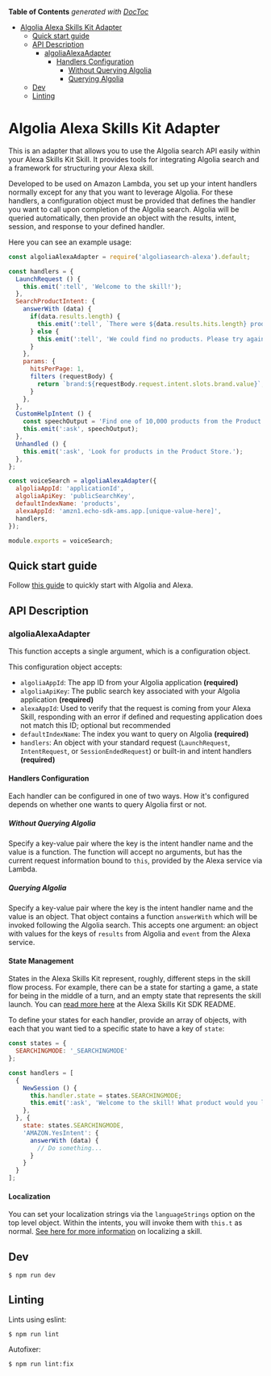 <!-- START doctoc generated TOC please keep comment here to allow auto update -->
<!-- DON'T EDIT THIS SECTION, INSTEAD RE-RUN doctoc TO UPDATE -->
**Table of Contents**  *generated with [DocToc](https://github.com/thlorenz/doctoc)*

- [Algolia Alexa Skills Kit Adapter](#algolia-alexa-skills-kit-adapter)
  - [Quick start guide](#quick-start-guide)
  - [API Description](#api-description)
    - [algoliaAlexaAdapter](#algoliaalexaadapter)
      - [Handlers Configuration](#handlers-configuration)
        - [Without Querying Algolia](#without-querying-algolia)
        - [Querying Algolia](#querying-algolia)
  - [Dev](#dev)
  - [Linting](#linting)

<!-- END doctoc generated TOC please keep comment here to allow auto update -->

# Algolia Alexa Skills Kit Adapter

This is an adapter that allows you to use the Algolia search API easily within your Alexa Skills Kit Skill. It provides tools for integrating Algolia search and a framework for structuring your Alexa skill.

Developed to be used on Amazon Lambda, you set up your intent handlers normally except for any that you want to leverage Algolia. For these handlers, a configuration object must be provided that defines the handler you want to call upon completion of the Algolia search. Algolia will be queried automatically, then provide an object with the results, intent, session, and response to your defined handler.

Here you can see an example usage:

```javascript
const algoliaAlexaAdapter = require('algoliasearch-alexa').default;

const handlers = {
  LaunchRequest () {
    this.emit(':tell', 'Welcome to the skill!');
  },
  SearchProductIntent: {
    answerWith (data) {
      if(data.results.length) {
        this.emit(':tell', `There were ${data.results.hits.length} products found.`);
      } else {
        this.emit(':tell', 'We could find no products. Please try again.');
      }
    },
    params: {
      hitsPerPage: 1,
      filters (requestBody) {
        return `brand:${requestBody.request.intent.slots.brand.value}`;
      }
    },
  },
  CustomHelpIntent () {
    const speechOutput = 'Find one of 10,000 products from the Product Store, powered by Algolia.';
    this.emit(':ask', speechOutput);
  },
  Unhandled () {
    this.emit(':ask', 'Look for products in the Product Store.');
  },
};

const voiceSearch = algoliaAlexaAdapter({
  algoliaAppId: 'applicationId',
  algoliaApiKey: 'publicSearchKey',
  defaultIndexName: 'products',
  alexaAppId: 'amzn1.echo-sdk-ams.app.[unique-value-here]',
  handlers,
});

module.exports = voiceSearch;
```

## Quick start guide

Follow [this guide](quickstart.md) to quickly start with Algolia and Alexa.

## API Description

### algoliaAlexaAdapter

This function accepts a single argument, which is a configuration object.

This configuration object accepts:
 - `algoliaAppId`: The app ID from your Algolia application **(required)**
 - `algoliaApiKey`: The public search key associated with your Algolia application **(required)**
 - `alexaAppId`: Used to verify that the request is coming from your Alexa Skill, responding with an error if defined and requesting application does not match this ID; optional but recommended
 - `defaultIndexName`: The index you want to query on Algolia **(required)**
 - `handlers`: An object with your standard request (`LaunchRequest`, `IntentRequest`, or `SessionEndedRequest`) or built-in and intent handlers **(required)**

#### Handlers Configuration

Each handler can be configured in one of two ways. How it's configured depends on whether one wants to query Algolia first or not.

##### Without Querying Algolia

Specify a key-value pair where the key is the intent handler name and the value is a function. The function will accept no arguments, but has the current request information bound to `this`, provided by the Alexa service via Lambda.

##### Querying Algolia

Specify a key-value pair where the key is the intent handler name and the value is an object. That object contains a function `answerWith` which will be invoked following the Algolia search. This accepts one argument: an object with values for the keys of `results` from Algolia and `event` from the Alexa service.

#### State Management

States in the Alexa Skills Kit represent, roughly, different steps in the skill flow process. For example, there can be a state for starting a game, a state for being in the middle of a turn, and an empty state that represents the skill launch. You can [read more here](https://github.com/alexa/alexa-skills-kit-sdk-for-nodejs#making-skill-state-management-simpler) at the Alexa Skills Kit SDK README.

To define your states for each handler, provide an array of objects, with each that you want tied to a specific state to have a key of `state`:

```javascript
const states = {
  SEARCHINGMODE: '_SEARCHINGMODE'
};

const handlers = [
  {
    NewSession () {
      this.handler.state = states.SEARCHINGMODE;
      this.emit(':ask', 'Welcome to the skill! What product would you like to find?');
    },
  }, {
    state: states.SEARCHINGMODE,
    'AMAZON.YesIntent': {
      answerWith (data) {
        // Do something...
      }
    }
  }
];
```

#### Localization

You can set your localization strings via the `languageStrings` option on the top level object. Within the intents, you will invoke them with `this.t` as normal. [See here for more information](https://github.com/alexa/alexa-skills-kit-sdk-for-nodejs#adding-multi-language-support-for-skill) on localizing a skill.

## Dev

```
$ npm run dev
```

## Linting

Lints using eslint:

```
$ npm run lint
```

Autofixer:

```
$ npm run lint:fix
```
